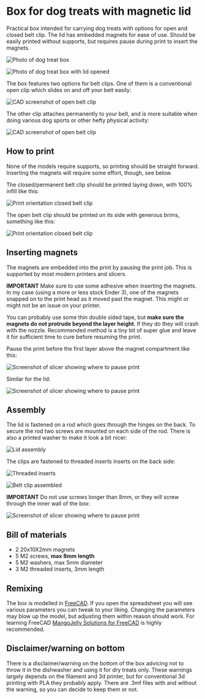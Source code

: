 # Box for dog treats with magnetic lid

Practical box intended for carrying dog treats with options for open and closed belt clip. The lid has embedded magnets for ease of use. Should be easily printed without supports, but requires pause during print to insert the magnets.

![Photo of dog treat box](https://raw.githubusercontent.com/funkyfourier/dogtreatbox/refs/heads/master/release/v1/pics/Box01-small.jpg)

![Photo of dog treat box with lid opened](https://raw.githubusercontent.com/funkyfourier/dogtreatbox/refs/heads/master/release/v1/pics/Box02-small.jpg)

The box features two options for belt clips. One of them is a conventional open clip which slides on and off your belt easily:

![CAD screenshot of open belt clip](https://raw.githubusercontent.com/funkyfourier/dogtreatbox/refs/heads/master/release/v1/pics/BeltClipOpen-small.png)

The other clip attaches permanently to your belt, and is more suitable when doing various dog sports or other hefty physical activity:

![CAD screenshot of open belt clip](https://raw.githubusercontent.com/funkyfourier/dogtreatbox/refs/heads/master/release/v1/pics/BeltClipClosed-small.png)

## How to print

None of the models require supports, so printing should be straight forward. Inserting the magnets will require some effort, though, see below.

The closed/permanent belt clip should be printed laying down, with 100% infill like this:

![Print orientation closed belt clip](https://raw.githubusercontent.com/funkyfourier/dogtreatbox/refs/heads/master/release/v1/pics/PrintOrientationClipClosed-small.png)

The open belt clip should be printed on its side with generous brims, something like this:

![Print orientation closed belt clip](https://raw.githubusercontent.com/funkyfourier/dogtreatbox/refs/heads/master/release/v1/pics/PrintOrientationClipOpen-small.png)

## Inserting magnets

The magnets are embedded into the print by pausing the print job. This is supported by most modern printers and slicers.

**IMPORTANT** Make sure to use some adhesive when inserting the magnets. In my case (using a more or less stock Ender 3), one of the magnets snapped on to the print head as it moved past the magnet. This might or might not be an issue on your printer.

 You can probably use some thin double sided tape, but **make sure the magnets do not protrude beyond the layer height**. If they do they will crash with the nozzle. Recommended method is a tiny bit of super glue and leave it for sufficient time to cure before resuming the print.

Pause the print before the first layer above the magnet compartment like this:

![Screenshot of slicer showing where to pause print](https://raw.githubusercontent.com/funkyfourier/dogtreatbox/refs/heads/master/release/v1/pics/MagnetPauseBox-small.png)

Similar for the lid:

![Screenshot of slicer showing where to pause print](https://raw.githubusercontent.com/funkyfourier/dogtreatbox/refs/heads/master/release/v1/pics/MagnetPauseLid-small.png)

## Assembly

The lid is fastened on a rod which goes through the hinges on the back. To secure the rod two screws are mounted on each side of the rod. There is also a printed washer to make it look a bit nicer:

![Lid assembly](https://raw.githubusercontent.com/funkyfourier/dogtreatbox/refs/heads/master/release/v1/pics/LidAssembly.jpg)

The clips are fastened to threaded inserts inserts on the back side:

![Threaded inserts](https://raw.githubusercontent.com/funkyfourier/dogtreatbox/refs/heads/master/release/v1/pics/Box04-small.jpg)

![Belt clip assembled](https://raw.githubusercontent.com/funkyfourier/dogtreatbox/refs/heads/master/release/v1/pics/Box03-small.jpg)

**IMPORTANT** Do not use screws longer than 8mm, or they will screw through the inner wall of the box:

![Screenshot of slicer showing where to pause print](https://raw.githubusercontent.com/funkyfourier/dogtreatbox/refs/heads/master/release/v1/pics/ScrewLength-small.png)

## Bill of materials

* 2 20x10X2mm magnets
* 5 M2 screws, **max 8mm length**
* 5 M2 washers, max 5mm diameter
* 3 M2 threaded inserts, 3mm length

## Remixing

The box is modelled in [FreeCAD](https://www.freecad.org/). If you open the spreadsheet you will see various parameters you can tweak to your liking. Changing the parameters may blow up the model, but adjusting them within reason should work. For learning FreeCAD [MangoJelly Solutions for FreeCAD](https://www.youtube.com/channel/UCUWhaOxsRk_5oPPq00_Y7Dw) is highly recommended.

## Disclaimer/warning on bottom

There is a disclaimer/warning on the bottom of the box advicing not to throw it in the dishwasher and using it for dry treats only. These warnings largely depends on the filament and 3d printer, but for conventional 3d printing with PLA they probably apply. There are .3mf files with and without the warning, so you can decide to keep them or not.